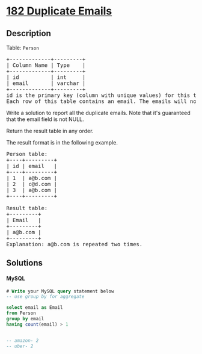 # [182 Duplicate Emails](https://leetcode.com/problems/duplicate-emails/description)

## Description

<!-- description:start -->

<p>Table: <code>Person</code></p>
<pre>
+-------------+---------+
| Column Name | Type    |
+-------------+---------+
| id          | int     |
| email       | varchar |
+-------------+---------+
id is the primary key (column with unique values) for this table.
Each row of this table contains an email. The emails will not contain uppercase letters.
</pre>

Write a solution to report all the duplicate emails. Note that it's guaranteed that the email field is not NULL.

Return the result table in any order.

The result format is in the following example.

<pre>
Person table:
+----+---------+
| id | email   |
+----+---------+
| 1  | a@b.com |
| 2  | c@d.com |
| 3  | a@b.com |
+----+---------+

Result table:
+---------+
| Email   |
+---------+
| a@b.com |
+---------+
Explanation: a@b.com is repeated two times.
</pre>

<!-- description:end -->

## Solutions

<!-- solution:start -->

<!-- tabs:start -->

#### MySQL

```sql
# Write your MySQL query statement below
-- use group by for aggregate

select email as Email
from Person
group by email
having count(email) > 1


-- amazon- 2
-- uber- 2
```

<!-- tabs:end -->

<!-- solution:end -->


